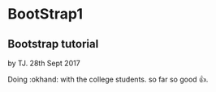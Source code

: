# BootStrap1
## Bootstrap tutorial
by TJ. 28th Sept 2017

Doing :okhand: with the college students. so far so good :+1:.

